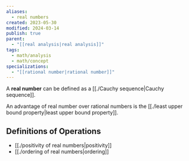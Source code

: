 ```yaml
---
aliases:
  - real numbers
created: 2023-05-30
modified: 2024-03-14
publish: true
parent:
  - "[[real analysis|real analysis]]"
tags:
  - math/analysis
  - math/concept
specializations:
  - "[[rational number|rational number]]"
---
```

A **real number** can be defined as a [[./Cauchy sequence|Cauchy sequence]].

An advantage of real number over rational numbers is the [[./least upper bound property|least upper bound property]].

## Definitions of Operations
- [[./positivity of real numbers|positivity]]
- [[./ordering of real numbers|ordering]]